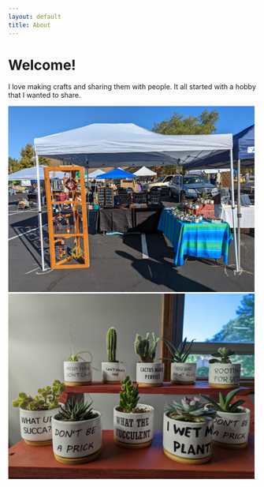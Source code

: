 ```yaml
---
layout: default
title: About
---
```

# Welcome!
I love making crafts and sharing them with people. It all started with a hobby that I wanted to share.

<img src="/images/setupfull.jpg" width="500" />  <img src="/images/plants.jpg" width="500" />





